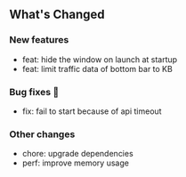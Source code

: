 ## What's Changed

### New features

* feat: hide the window on launch at startup
* feat: limit traffic data of bottom bar to KB

### Bug fixes 🐛

* fix: fail to start because of api timeout


### Other changes

* chore: upgrade dependencies
* perf: improve memory usage


